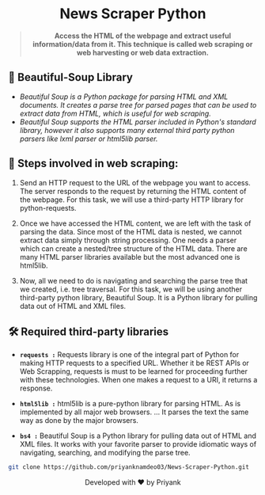 <h1 align="center">
  News Scraper Python
  <br>
</h1> 

> <p align ="center" ><b>Access the HTML of the webpage and extract useful information/data from it. This technique is called web scraping or web harvesting or web data extraction.</b></p>


## 🚀 Beautiful-Soup Library

- *Beautiful Soup is a Python package for parsing HTML and XML documents. It creates a parse tree for parsed pages that can be used to extract data from HTML, which is useful for web scraping.*
- *Beautiful Soup supports the HTML parser included in Python's standard library, however it also supports many external third party python parsers like lxml parser or html5lib parser.*


## 🧐 Steps involved in web scraping:

1. Send an HTTP request to the URL of the webpage you want to access. The server responds to the request by returning the HTML content of the webpage. For this task, we will use a third-party HTTP library for python-requests.

2. Once we have accessed the HTML content, we are left with the task of parsing the data. Since most of the HTML data is nested, we cannot extract data simply through string processing. One needs a parser which can create a nested/tree structure of the HTML data. There are many HTML parser libraries available but the most advanced one is html5lib.

3. Now, all we need to do is navigating and searching the parse tree that we created, i.e. tree traversal. For this task, we will be using another third-party python library, Beautiful Soup. It is a Python library for pulling data out of HTML and XML files.


## 🛠️ Required third-party libraries

- **`requests :`** Requests library is one of the integral part of Python for making HTTP requests to a specified URL. Whether it be REST APIs or Web Scrapping, requests is must to be learned for proceeding further with these technologies. When one makes a request to a URI, it returns a response.

- **`html5lib :`** html5lib is a pure-python library for parsing HTML. As is implemented by all major web browsers. ... It parses the text the same way as done by the major browsers.

- **`bs4 :`** Beautiful Soup is a Python library for pulling data out of HTML and XML files. It works with your favorite parser to provide idiomatic ways of navigating, searching, and modifying the parse tree. 


```bash
git clone https://github.com/priyanknamdeo03/News-Scraper-Python.git
```


<p align="center">
Developed with ❤️ by Priyank 
</p>
